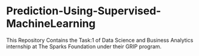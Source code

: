 # Prediction-Using-Supervised-MachineLearning
This Repository Contains the Task:1 of Data Science and Business Analytics internship at The Sparks Foundation under their GRIP program.
